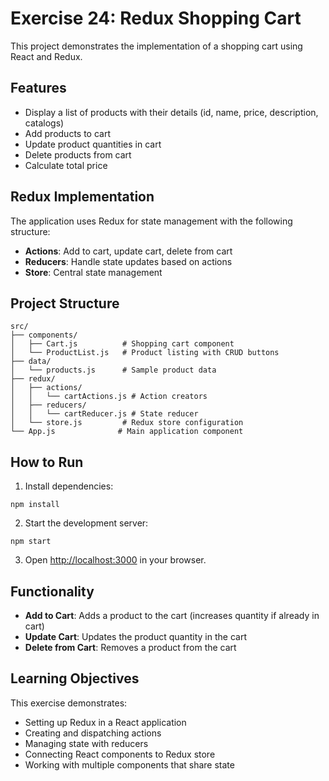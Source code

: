 # Exercise 24: Redux Shopping Cart

This project demonstrates the implementation of a shopping cart using React and Redux.

## Features

- Display a list of products with their details (id, name, price, description, catalogs)
- Add products to cart
- Update product quantities in cart
- Delete products from cart
- Calculate total price

## Redux Implementation

The application uses Redux for state management with the following structure:

- **Actions**: Add to cart, update cart, delete from cart
- **Reducers**: Handle state updates based on actions
- **Store**: Central state management

## Project Structure

```
src/
├── components/
│   ├── Cart.js          # Shopping cart component
│   └── ProductList.js   # Product listing with CRUD buttons
├── data/
│   └── products.js      # Sample product data
├── redux/
│   ├── actions/
│   │   └── cartActions.js # Action creators
│   ├── reducers/
│   │   └── cartReducer.js # State reducer
│   └── store.js         # Redux store configuration
└── App.js              # Main application component
```

## How to Run

1. Install dependencies:
```
npm install
```

2. Start the development server:
```
npm start
```

3. Open [http://localhost:3000](http://localhost:3000) in your browser.

## Functionality

- **Add to Cart**: Adds a product to the cart (increases quantity if already in cart)
- **Update Cart**: Updates the product quantity in the cart
- **Delete from Cart**: Removes a product from the cart

## Learning Objectives

This exercise demonstrates:
- Setting up Redux in a React application
- Creating and dispatching actions
- Managing state with reducers
- Connecting React components to Redux store
- Working with multiple components that share state
